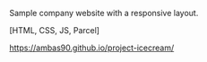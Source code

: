 Sample company website with a responsive layout.

[HTML, CSS, JS, Parcel]

https://ambas90.github.io/project-icecream/
